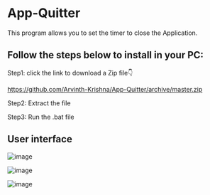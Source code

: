 # App-Quitter
This program allows you to set the timer to close the Application.

## Follow the steps below to install in your PC:
Step1: click the link to download a Zip file👇

https://github.com/Arvinth-Krishna/App-Quitter/archive/master.zip

Step2: Extract the file

Step3: Run the .bat file


## User interface

![image](https://user-images.githubusercontent.com/49812701/91629615-29ba9680-e9e8-11ea-9c7a-e9b1cdfe1413.png)


![image](https://user-images.githubusercontent.com/49812701/91399568-d287bb00-e85b-11ea-888f-8384e21a18a5.png)


![image](https://user-images.githubusercontent.com/49812701/91399705-17abed00-e85c-11ea-91cb-56eb594f9429.png)


